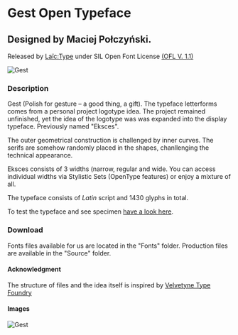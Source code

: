 # Gest Open Typeface
## Designed by Maciej Połczyński.
Released by [Laïc:Type](https://laic.pl) under SIL Open Font License [(OFL V. 1.1)](https://scripts.sil.org/cms/scripts/page.php?site_id=nrsi&id=ofl)

![Gest](https://laic.pl/upload/Gallery/gest2.jpg)

### Description
Gest (Polish for gesture – a good thing, a gift). The typeface letterforms comes from a personal project logotype idea. The project remained unfinished, yet the idea of the logotype was was expanded into the display typeface. Previously named "Eksces".

The outer geometrical construction is challenged by inner curves. The serifs are somehow randomly placed in the shapes, chanllenging the technical appearance.

Eksces consists of 3 widths (narrow, regular and wide. You can access individual widths via Stylistic Sets (OpenType features) or enjoy a mixture of all.

The typeface consists of *Latin* script and 1430 glyphs in total.

To test the typeface and see specimen [have a look here](https://laic.pl/gest).

### Download
Fonts files available for us are located in the "Fonts" folder.
Production files are available in the "Source" folder.

#### Acknowledgment
The structure of files and the idea itself is inspired by [Velvetyne Type Foundry](https://www.velvetyne.fr/)

#### Images
![Gest](https://laic.pl/upload/Gallery/gest2.jpg)
